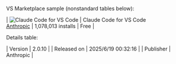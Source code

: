 VS Marketplace sample (nonstandard tables below):

| ![Claude Code for VS Code](https://example.com/icon.png) | Claude Code for VS Code<br>[Anthropic](https://Anthropic) \| 1,078,013 installs \| Free |

Details table:

| Version | 2.0.10 |
| Released on | 2025/6/19 00:32:16 |
| Publisher | Anthropic |
